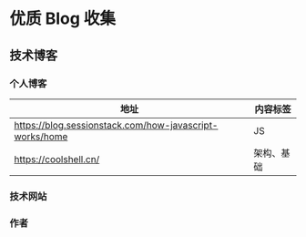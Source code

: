 # 优质 Blog 收集

## 技术博客

### 个人博客

| 地址                                                    | 内容标签   |
| ------------------------------------------------------- | ---------- |
| https://blog.sessionstack.com/how-javascript-works/home | JS         |
| https://coolshell.cn/                                   | 架构、基础 |

### 技术网站

### 作者
